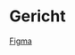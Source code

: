 # Gericht

[Figma]([https://www.figma.com/file/2FoXy7zE6gE9gATPzAvYx2/%D0%9D%D0%B5%D1%87%D1%82%D0%BE-%E2%84%961-(Copy)?type=design&node-id=0%3A1&mode=design&t=qxorje6lx2Sk7krI-1](https://www.figma.com/file/rBPhyFPIevmrH6aX2UlgoM/Gericht?type=design&node-id=8%3A2&mode=design&t=YsqJQHyYOKaccpxj-1)https://www.figma.com/file/rBPhyFPIevmrH6aX2UlgoM/Gericht?type=design&node-id=8%3A2&mode=design&t=YsqJQHyYOKaccpxj-1)

